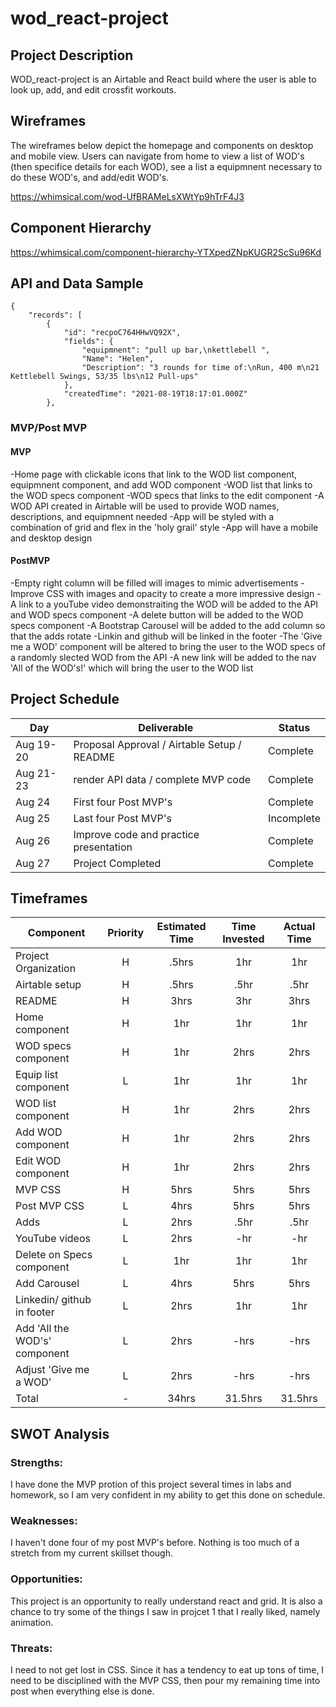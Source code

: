 # wod_react-project

## Project Description

WOD_react-project is an Airtable and React build where the user is able to look up, add, and edit crossfit workouts.

## Wireframes

The wireframes below depict the homepage and components on desktop and mobile view. Users can navigate from home to view a list of WOD's (then specifice details for each WOD), see a list a equipmnent necessary to do these WOD's, and add/edit WOD's.

https://whimsical.com/wod-UfBRAMeLsXWtYp9hTrF4J3

## Component Hierarchy

https://whimsical.com/component-hierarchy-YTXpedZNpKUGR2ScSu96Kd

## API and Data Sample
```
{
    "records": [
        {
            "id": "recpoC764HHwVQ92X",
            "fields": {
                "equipmnent": "pull up bar,\nkettlebell ",
                "Name": "Helen",
                "Description": "3 rounds for time of:\nRun, 400 m\n21 Kettlebell Swings, 53/35 lbs\n12 Pull-ups"
            },
            "createdTime": "2021-08-19T18:17:01.000Z"
        },
```
### MVP/Post MVP

#### MVP

-Home page with clickable icons that link to the WOD list component, equipmnent component, and add WOD component
-WOD list that links to the WOD specs component
-WOD specs that links to the edit component
-A WOD API created in Airtable will be used to provide WOD names, descriptions, and equipmnent needed
-App will be styled with a combination of grid and flex in the 'holy grail' style
-App will have a mobile and desktop design 

#### PostMVP

-Empty right column will be filled will images to mimic advertisements
-Improve CSS with images and opacity to create a more impressive design
-A link to a youTube video demonstraiting the WOD will be added to the API and WOD specs component
-A delete button will be added to the WOD specs component
-A Bootstrap Carousel will be added to the add column so that the adds rotate
-Linkin and github will be linked in the footer
-The 'Give me a WOD' component will be altered to bring the user to the WOD specs of a randomly slected WOD from the API
-A new link will be added to the nav 'All of the WOD's!' which will bring the user to the WOD list

## Project Schedule

| Day      | Deliverable                                | Status   |
| -------- | ------------------------------------------ | -------- |
| Aug 19-20 | Proposal Approval / Airtable Setup / README         | Complete |
| Aug 21-23   | render API data / complete MVP code | Complete |
| Aug 24   | First four Post MVP's           | Complete |
| Aug 25   | Last four Post MVP's                | Incomplete |
| Aug 26   | Improve code and practice presentation                               | Complete |
| Aug 27   | Project Completed                              | Complete |

## Timeframes

| Component                 | Priority | Estimated Time | Time Invested | Actual Time |
| ------------------------- | :------: | :------------: | :-----------: | :---------: |
| Project Organization                  |    H     |     .5hrs      |     1hr      |    1hr     |
| Airtable setup            |    H     |     .5hrs      |      .5hr      |     .5hr     |
| README           |    H     |      3hrs      |      3hr      |     3hrs     |
| Home component      |    H     |      1hr      |     1hr      |    1hr     |
| WOD specs component      |    H     |      1hr      |     2hrs      |    2hrs     |
| Equip list component      |    L     |      1hr      |     1hr      |    1hr     |
| WOD list component        |    H     |      1hr      |     2hrs      |    2hrs     |
| Add WOD component        |    H     |      1hr      |     2hrs      |    2hrs    |
| Edit WOD component        |    H     |      1hr      |     2hrs      |     2hrs     |
| MVP CSS |    H     |      5hrs      |     5hrs      |    5hrs     |
| Post MVP CSS |    L     |      4hrs      |      5hrs      |     5hrs     |
| Adds |    L    |      2hrs      |      .5hr      |     .5hr     |
| YouTube videos        |    L     |      2hrs      |      -hr      |     -hr     |
| Delete on Specs component        |    L     |      1hr      |      1hr      |     1hr     |
| Add Carousel        |    L     |      4hrs      |      5hrs      |     5hrs     |
| Linkedin/ github in footer        |    L     |      2hrs      |     1hr      |    1hr     |
| Add 'All the WOD's' component        |    L     |      2hrs      |     -hrs      |    -hrs     |
| Adjust 'Give me a WOD'        |    L     |      2hrs      |     -hrs      |    -hrs     |
| Total                     |    -     |    34hrs     |     31.5hrs     |    31.5hrs    |

## SWOT Analysis

### Strengths:

I have done the MVP protion of this project several times in labs and homework, so I am very confident in my ability to get this done on schedule.

### Weaknesses:

I haven't done four of my post MVP's before. Nothing is too much of a stretch from my current skillset though.

### Opportunities:

This project is an opportunity to really understand react and grid. It is also a chance to try some of the things I saw in projcet 1 that I really liked, namely animation.

### Threats:

I need to not get lost in CSS. Since it has a tendency to eat up tons of time, I need to be disciplined with the MVP CSS, then pour my remaining time into post when everything else is done.
